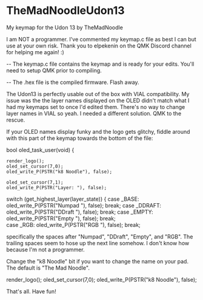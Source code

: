 # TheMadNoodleUdon13
My keymap for the Udon 13 by TheMadNoodle

I am NOT a programmer. I've commented my keymap.c file as best I can but use at your own risk. Thank you to elpekenin on the QMK Discord channel for helping me again! :)

-- The keymap.c file contains the keymap and is ready for your edits. You'll need to setup QMK prior to compiling.

-- The .hex file is the compiled firmware. Flash away.

The Udon13 is perfectly usable out of the box with VIAL compatibility. My issue was the the layer names displayed on the OLED didn't match what I had my keymaps
set to once I'd edited them. There's no way to change layer names in VIAL so yeah. I needed a different solution. QMK to the rescue.

If your OLED names display funky and the logo gets glitchy, fiddle around with this part of the keymap towards the bottom of the file:


bool oled_task_user(void) {

    
    render_logo();
    oled_set_cursor(7,0);
    oled_write_P(PSTR("k8 Noodle"), false);

    oled_set_cursor(7,1);
    oled_write_P(PSTR("Layer: "), false);

   switch (get_highest_layer(layer_state)) {
    case _BASE:
      oled_write_P(PSTR("Numpad "), false);
      break;
    case _DDRAFT:
      oled_write_P(PSTR("DDraft "), false);
      break;
    case _EMPTY:
      oled_write_P(PSTR("Empty "), false);
      break;      
    case _RGB:
      oled_write_P(PSTR("RGB  "), false);
      break; 
      
specifically the spaces after "Numpad", "DDraft", "Empty", and "RGB". The trailing spaces seem to hose up the next line somehow. I don't know how because I'm
not a programmer. 

Change the "k8 Noodle" bit if you want to change the name on your pad. The default is "The Mad Noodle".

render_logo();
    oled_set_cursor(7,0);
    oled_write_P(PSTR("k8 Noodle"), false);

That's all. Have fun!
